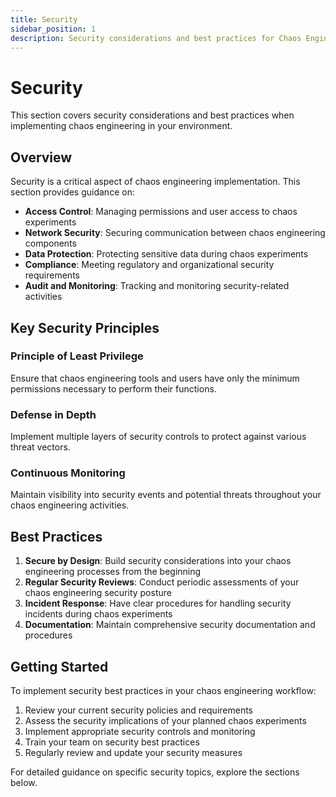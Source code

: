 ```yaml
---
title: Security
sidebar_position: 1
description: Security considerations and best practices for Chaos Engineering
---
```


# Security

This section covers security considerations and best practices when implementing chaos engineering in your environment.

## Overview

Security is a critical aspect of chaos engineering implementation. This section provides guidance on:

- **Access Control**: Managing permissions and user access to chaos experiments
- **Network Security**: Securing communication between chaos engineering components
- **Data Protection**: Protecting sensitive data during chaos experiments
- **Compliance**: Meeting regulatory and organizational security requirements
- **Audit and Monitoring**: Tracking and monitoring security-related activities

## Key Security Principles

### Principle of Least Privilege
Ensure that chaos engineering tools and users have only the minimum permissions necessary to perform their functions.

### Defense in Depth
Implement multiple layers of security controls to protect against various threat vectors.

### Continuous Monitoring
Maintain visibility into security events and potential threats throughout your chaos engineering activities.

## Best Practices

1. **Secure by Design**: Build security considerations into your chaos engineering processes from the beginning
2. **Regular Security Reviews**: Conduct periodic assessments of your chaos engineering security posture
3. **Incident Response**: Have clear procedures for handling security incidents during chaos experiments
4. **Documentation**: Maintain comprehensive security documentation and procedures

## Getting Started

To implement security best practices in your chaos engineering workflow:

1. Review your current security policies and requirements
2. Assess the security implications of your planned chaos experiments
3. Implement appropriate security controls and monitoring
4. Train your team on security best practices
5. Regularly review and update your security measures

For detailed guidance on specific security topics, explore the sections below.
